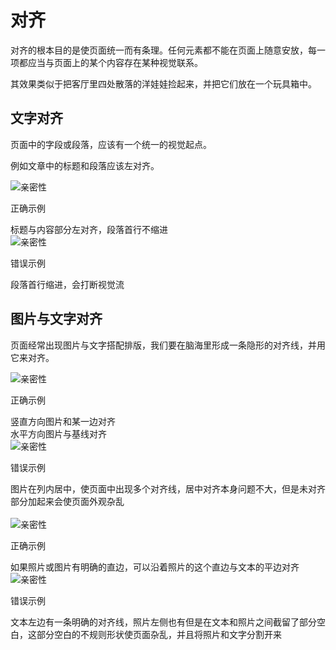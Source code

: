 # 对齐

对齐的根本目的是使页面统一而有条理。任何元素都不能在页面上随意安放，每一项都应当与页面上的某个内容存在某种视觉联系。

其效果类似于把客厅里四处散落的洋娃娃捡起来，并把它们放在一个玩具箱中。

## 文字对齐

页面中的字段或段落，应该有一个统一的视觉起点。

例如文章中的标题和段落应该左对齐。

<div class="imgblock">
  <div class="sm">
    <img class="img" src="https://ws1.sinaimg.cn/large/006oPFLAly1fs0ed667d1j30k00k0glw.jpg" alt="亲密性"/>
    <div class="tip-block success">
      <div class="bar"></div>
      <p class="title">正确示例</p>
      <span class="desc">标题与内容部分左对齐，段落首行不缩进</span>
    </div>
  </div>
  <div class="sm">
    <img class="img" src="https://ws1.sinaimg.cn/large/006oPFLAly1fs0eddhh0mj30a00a0gll.jpg" alt="亲密性"/>
    <div class="tip-block error">
      <div class="bar"></div>
      <p class="title">错误示例</p>
      <span class="desc">段落首行缩进，会打断视觉流</span>
    </div>
  </div>
</div>


## 图片与文字对齐

页面经常出现图片与文字搭配排版，我们要在脑海里形成一条隐形的对齐线，并用它来对齐。

<div class="imgblock">
  <div class="sm">
    <img class="img" src="https://ws1.sinaimg.cn/large/006oPFLAly1fs0ehpubp1j30k00k0djk.jpg" alt="亲密性"/>
    <div class="tip-block success">
      <div class="bar"></div>
      <p class="title">正确示例</p>
      <span class="desc">竖直方向图片和某一边对齐<br />水平方向图片与基线对齐</span>
    </div>
  </div>
  <div class="sm">
    <img class="img" src="https://ws1.sinaimg.cn/large/006oPFLAly1fs0ehwu2oyj30k00k0go3.jpg" alt="亲密性"/>
    <div class="tip-block error">
      <div class="bar"></div>
      <p class="title">错误示例</p>
      <span class="desc">图片在列内居中，使页面中出现多个对齐线，居中对齐本身问题不大，但是未对齐部分加起来会使页面外观杂乱</span>
    </div>
  </div>
</div>

<br />
<div class="imgblock">
  <div class="sm">
    <img class="img" src="https://ws1.sinaimg.cn/large/006oPFLAly1fs0ekjbs33j30k00k0jt9.jpg" alt="亲密性"/>
    <div class="tip-block success">
      <div class="bar"></div>
      <p class="title">正确示例</p>
      <span class="desc">如果照片或图片有明确的直边，可以沿着照片的这个直边与文本的平边对齐</span>
    </div>
  </div>
  <div class="sm">
    <img class="img" src="https://ws1.sinaimg.cn/large/006oPFLAly1fs0ekow1ykj30k00k0dhc.jpg" alt="亲密性"/>
    <div class="tip-block error">
      <div class="bar"></div>
      <p class="title">错误示例</p>
      <span class="desc">文本左边有一条明确的对齐线，照片左侧也有但是在文本和照片之间截留了部分空白，这部分空白的不规则形状使页面杂乱，并且将照片和文字分割开来</span>
    </div>
  </div>
</div>
